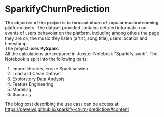 # SparkifyChurnPrediction

The objective of the project is to forecast churn of popular music streaming platform users. The dataset provided contains detailed information on events of users behavoiur on the platform, including among others the page they are on, the music they listen (artist, song title), users location and timestamp. <br>
The project uses **PySpark**. <br>
All the calculations are prepared in Jupyter Notebook "Sparkify.ipynb".
The Notebook is split into the following parts:
1. Import libraries, create Spark session
2. Load and Clean Dataset
3. Exploratory Data Analysis
4. Feature Engineering
5. Modeling
6. Summary

The blog post describing the use case can be access at: https://pawelwl.github.io/sparkify-churn-prediction/#content
